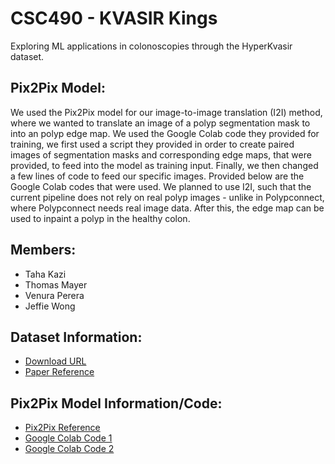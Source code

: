 # CSC490 - KVASIR Kings
Exploring ML applications in colonoscopies through the HyperKvasir dataset. 

## Pix2Pix Model:
We used the Pix2Pix model for our image-to-image translation (I2I) method, where we wanted to translate an image of a polyp segmentation mask to into an polyp edge map. We used the Google Colab code they provided for training, we first used a script they provided in order to create paired images of segmentation masks and corresponding edge maps, that were provided, to feed into the model as training input. Finally, we then changed a few lines of code to feed our specific images. Provided below are the Google Colab codes that were used. We planned to use I2I, such that the current pipeline does not rely on real polyp images - unlike in Polypconnect, where Polypconnect needs real image data. After this, the edge map can be used to inpaint a polyp in the healthy colon.

## Members:
* Taha Kazi
* Thomas Mayer
* Venura Perera
* Jeffie Wong

## Dataset Information:
* [Download URL](https://datasets.simula.no/hyper-kvasir)
* [Paper Reference](https://www.nature.com/articles/s41597-020-00622-y)

## Pix2Pix Model Information/Code:
* [Pix2Pix Reference](https://github.com/junyanz/pytorch-CycleGAN-and-pix2pix)
* [Google Colab Code 1](https://colab.research.google.com/drive/1oyL-fmNhVzOxzvKXhHM3B4wFDcGfIuao?usp=sharing) 
* [Google Colab Code 2](https://colab.research.google.com/drive/1vxoApD4cHN2dE7ygtc6gdMeHFSVshpZF?authuser=5#scrollTo=yFw1kDQBx3LN)
